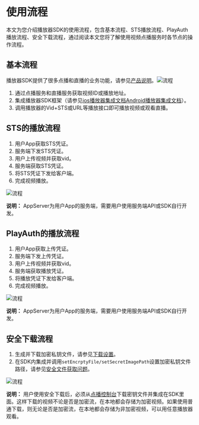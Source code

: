 # 使用流程

本文为您介绍播放器SDK的使用流程，包含基本流程、STS播放流程、PlayAuth播放流程、安全下载流程，通过阅读本文您将了解使用视频点播服务时各节点的操作流程。

## 基本流程

播放器SDK提供了很多点播和直播的业务功能，请参见[产品说明](/intl.zh-CN/播放器SDK/产品说明.md)。![流程](https://static-aliyun-doc.oss-accelerate.aliyuncs.com/assets/img/zh-CN/3217055061/p178405.png)

1.  通过点播服务和直播服务获取视频ID或播放地址。
2.  集成播放器SDK框架（请参见[ios播放器集成文档](/intl.zh-CN/播放器SDK/iOS播放器/集成文档.md)[Android播放器集成文档](t1959844.md#)）。
3.  调用播放器的Vid+STS或URL等播放接口即可播放视频或观看直播。

## STS的播放流程

1.  用户App获取STS凭证。
2.  服务端下发STS凭证。
3.  用户上传视频并获取vid。
4.  服务端获取STS凭证。
5.  将STS凭证下发给客户端。
6.  完成视频播放。

![流程](https://static-aliyun-doc.oss-accelerate.aliyuncs.com/assets/img/zh-CN/3217055061/p178406.png)

**说明：** AppServer为用户App的服务端，需要用户使用服务端API或SDK自行开发。

## PlayAuth的播放流程

1.  用户App获取上传凭证。
2.  服务端下发上传凭证。
3.  用户上传视频并获取vid。
4.  服务端获取播放凭证。
5.  将播放凭证下发给客户端。
6.  完成视频播放。

![流程](https://static-aliyun-doc.oss-accelerate.aliyuncs.com/assets/img/zh-CN/3217055061/p178407.png)

**说明：** AppServer为用户App的服务端，需要用户使用服务端API或SDK自行开发。

## 安全下载流程

1.  生成并下载加密私钥文件，请参见[下载设置](/intl.zh-CN/控制台指南/域名管理/下载设置.md)。
2.  在SDK内集成并调用`setEncrptyFile/setSecretImagePath`设置加密私钥文件路径，请参见[安全文件获取问题](/intl.zh-CN/常见问题/播放器问题/安全文件获取问题.md)。

![流程](https://static-aliyun-doc.oss-accelerate.aliyuncs.com/assets/img/zh-CN/3217055061/p178408.png)

**说明：** 用户使用安全下载后，必须从[点播控制台](https://account.aliyun.com/login/login.htm?oauth_callback=https%3A%2F%2Fvod.console.aliyun.com%2F%3Fspm%3D5176.8413026.J_2349663800.2.3dc011cfeVYJhB#/overview)下载密钥文件并集成在SDK里面。这样下载的视频不论是否是加密流，在本地都会存储为加密视频。如果使用普通下载，则无论是否是加密流，在本地都会存储为非加密视频，可以用任意播放器观看。


